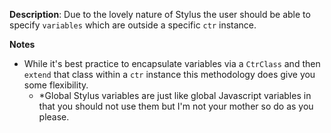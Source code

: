 __Description__: Due to the lovely nature of Stylus the user should be able to specify `variables` which are outside a specific `ctr` instance.

__Notes__

+ While it's best practice to encapsulate variables via a `CtrClass` and then `extend` that class within a `ctr` instance this methodology does give you some flexibility. 
    + *Global Stylus variables are just like global Javascript variables in that you should not use them but I'm not your mother so do as you please.
